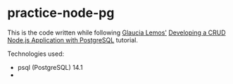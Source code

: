 # practice-node-pg

This is the code written while following [Glaucia Lemos'](https://dev.to/glaucia86) [Developing a CRUD Node.js Application with PostgreSQL](https://dev.to/glaucia86/developing-a-crud-node-js-application-with-postgresql-4c9o) tutorial.

Technologies used:

* psql (PostgreSQL) 14.1
* 